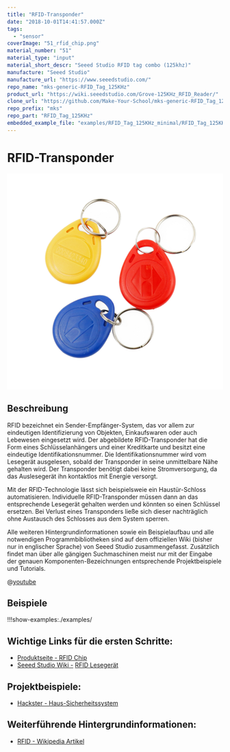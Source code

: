 ```yaml
---
title: "RFID-Transponder"
date: "2018-10-01T14:41:57.000Z"
tags: 
  - "sensor"
coverImage: "51_rfid_chip.png"
material_number: "51"
material_type: "input"
material_short_descr: "Seeed Studio RFID tag combo (125khz)"
manufacture: "Seeed Studio"
manufacture_url: "https://www.seeedstudio.com/"
repo_name: "mks-generic-RFID_Tag_125KHz"
product_url: "https://wiki.seeedstudio.com/Grove-125KHz_RFID_Reader/"
clone_url: "https://github.com/Make-Your-School/mks-generic-RFID_Tag_125KHz.git"
repo_prefix: "mks"
repo_part: "RFID_Tag_125KHz"
embedded_example_file: "examples/RFID_Tag_125KHz_minimal/RFID_Tag_125KHz_minimal.ino"
---
```



# RFID-Transponder

![RFID-Transponder](./51_rfid_chip.png)

## Beschreibung
RFID bezeichnet ein Sender-Empfänger-System, das vor allem zur eindeutigen Identifizierung von Objekten, Einkaufswaren oder auch Lebewesen eingesetzt wird. Der abgebildete RFID-Transponder hat die Form eines Schlüsselanhängers und einer Kreditkarte und besitzt eine eindeutige Identifikationsnummer. Die Identifikationsnummer wird vom Lesegerät ausgelesen, sobald der Transponder in seine unmittelbare Nähe gehalten wird. Der Transponder benötigt dabei keine Stromversorgung, da das Auslesegerät ihn kontaktlos mit Energie versorgt.

Mit der RFID-Technologie lässt sich beispielsweie ein Haustür-Schloss automatisieren. Individuelle RFID-Transponder müssen dann an das entsprechende Lesegerät gehalten werden und könnten so einen Schlüssel ersetzen. Bei Verlust eines Transponders ließe sich dieser nachträglich ohne Austausch des Schlosses aus dem System sperren.

Alle weiteren Hintergrundinformationen sowie ein Beispielaufbau und alle notwendigen Programmbibliotheken sind auf dem offiziellen Wiki (bisher nur in englischer Sprache) von Seeed Studio zusammengefasst. Zusätzlich findet man über alle gängigen Suchmaschinen meist nur mit der Eingabe der genauen Komponenten-Bezeichnungen entsprechende Projektbeispiele und Tutorials.

@[youtube](https://www.youtube.com/watch?v=dJXTgtIMUPw)




## Beispiele

!!!show-examples:./examples/



<!-- infolist -->

## Wichtige Links für die ersten Schritte:

- [Produktseite - RFID Chip](https://www.seeedstudio.com/rfid-tag-combo-125khz-5-pcs-p-700.html?cPath=19_24)
- [Seeed Studio Wiki -](http://wiki.seeedstudio.com/Grove-125KHz_RFID_Reader/) [RFID Lesegerät](http://wiki.seeedstudio.com/Grove-125KHz_RFID_Reader/)

## Projektbeispiele:

- [Hackster - Haus-Sicherheitssystem](https://www.hackster.io/ArduinoBasics/arduino-based-security-project-using-cayenne-eb379b)

## Weiterführende Hintergrundinformationen:

- [RFID - Wikipedia Artikel](https://de.wikipedia.org/wiki/RFID)

